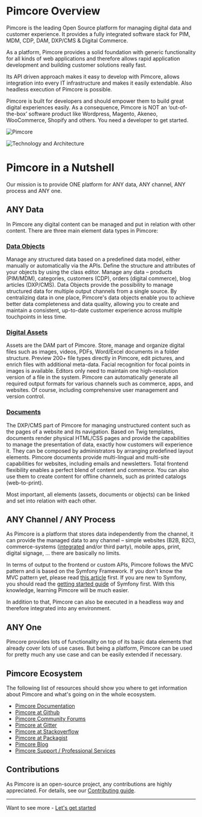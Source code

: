 # Pimcore Overview
Pimcore is the leading Open Source platform for managing digital data and customer experience. It provides a fully integrated software stack for PIM, MDM, CDP, DAM, DXP/CMS & Digital Commerce.

As a platform, Pimcore provides a solid foundation with generic functionality for all kinds of web applications and therefore 
allows rapid application development and building customer solutions really fast. 

Its API driven approach makes it easy to develop with Pimcore, allows integration into every IT infrastructure and makes it 
easily extendable. Also headless execution of Pimcore is possible. 

Pimcore is built for developers and should empower them to build great digital experiences easily. As a consequence, Pimcore 
is NOT an ‘out-of-the-box’ software product like Wordpress, Magento, Akeneo, WooCommerce, Shopify and others. You need a developer to get started. 

![Pimcore](../img/pimcore_basis.png)

![Technology and Architecture](../img/pimcore-technology-architecture.svg)


# Pimcore in a Nutshell
Our mission is to provide ONE platform for ANY data, ANY channel, ANY process and ANY one. 


## ANY Data 
In Pimcore any digital content can be managed and put in relation with other content.
There are three main element data types in Pimcore:

### [Data Objects](../05_Objects/README.md)
Manage any structured data based on a predefined data model, either manually or automatically via the APIs. Define the structure and attributes of your objects by using the class editor. Manage any data – products (PIM/MDM), categories, customers (CDP), orders (digital commerce), blog articles (DXP/CMS). Data Objects provide the possibility to manage structured data for multiple output channels from a single source. By centralizing data in one place, Pimcore's data objects enable you to achieve better data completeness and data quality, allowing you to create and maintain a consistent, up-to-date customer experience across multiple touchpoints in less time.

### [Digital Assets](../04_Assets/README.md)
Assets are the DAM part of Pimcore. Store, manage and organize digital files such as images, videos, PDFs, Word/Excel documents in a folder structure. Preview 200+ file types directly in Pimcore, edit pictures, and enrich files with additional meta-data. Facial recognition for focal points in images is available. Editors only need to maintain one high-resolution version of a file in the system. Pimcore can automatically generate all required output formats for various channels such as commerce, apps, and websites. Of course, including comprehensive user management and version control.

### [Documents](../03_Documents/README.md)
The DXP/CMS part of Pimcore for managing unstructured content such as the pages of a website and its navigation. Based on Twig templates, documents render physical HTML/CSS pages and provide the capabilities to manage the presentation of data, exactly how customers will experience it. They can be composed by administrators by arranging predefined layout elements. Pimcore documents provide multi-lingual and multi-site capabilities for websites, including emails and newsletters. Total frontend flexibility enables a perfect blend of content and commerce. You can also use them to create content for offline channels, such as printed catalogs (web-to-print).


Most important, all elements (assets, documents or objects) can be linked and set into relation with each other.


## ANY Channel / ANY Process
As Pimcore is a platform that stores data independently from the channel, it can provide the managed data to any channel – simple 
websites (B2B, B2C), commerce-systems ([integrated](https://pimcore.com/docs/platform/Ecommerce_Framework/) and/or third party), mobile apps, 
print, digital signage, ... there are basically no limits.

In terms of output to the frontend or custom APIs, Pimcore follows the MVC pattern and is based on the Symfony Framework. 
 If you don't know the MVC pattern yet, please read [this article](http://en.wikipedia.org/wiki/Model%E2%80%93view%E2%80%93controller) 
 first.
If you are new to Symfony, you should read the [getting started guide](https://symfony.com/doc/current/) of Symfony first. With this 
knowledge, learning Pimcore will be much easier.

In addition to that, Pimcore can also be executed in a headless way and therefore integrated into any environment. 


## ANY One 
Pimcore provides lots of functionality on top of its basic data elements that already cover lots of use cases. 
But being a platform, Pimcore can be used for pretty much any use case and can be easily extended if necessary. 

## Pimcore Ecosystem

The following list of resources should show you where to get information about Pimcore and what's going on in the whole ecosystem. 

* [Pimcore Documentation](../README.md)
* [Pimcore at Github](https://github.com/pimcore/pimcore)
* [Pimcore Community Forums](https://github.com/pimcore/pimcore/discussions)
* [Pimcore at Gitter](https://gitter.im/pimcore/pimcore)
* [Pimcore at Stackoverflow](http://stackoverflow.com/questions/tagged/pimcore)
* [Pimcore at Packagist](https://packagist.org/search/?q=pimcore)
* [Pimcore Blog](https://pimcore.com/en/resources/blog)
* [Pimcore Support / Professional Services](https://pimcore.com/en/services/support)


## Contributions
As Pimcore is an open-source project, any contributions are highly appreciated. For details, see our [Contributing guide](https://github.com/pimcore/pimcore/blob/11.x/CONTRIBUTING.md).

-----
Want to see more - [Let's get started](../01_Getting_Started/README.md)
